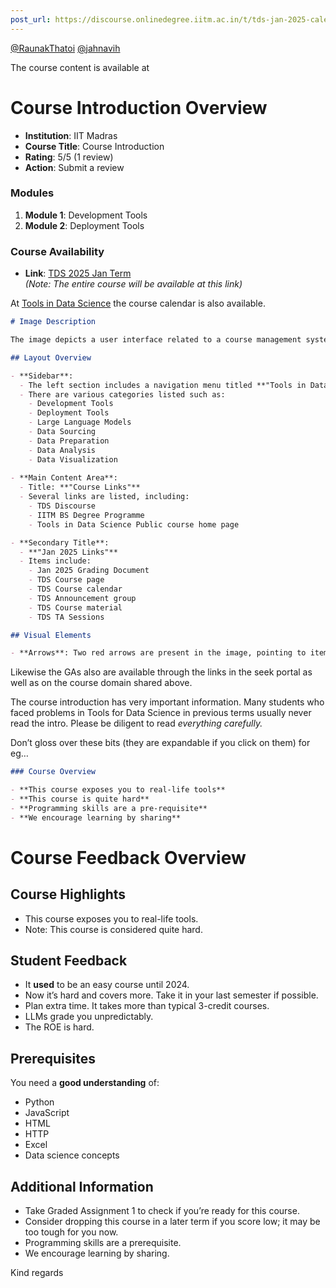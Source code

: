 ```yaml
---
post_url: https://discourse.onlinedegree.iitm.ac.in/t/tds-jan-2025-calender-accesss-and-video-lecture-access-in-portal/163158/3
---
```

[@RaunakThatoi](/u/raunakthatoi) [@jahnavih](/u/jahnavih)

The course content is available at

# Course Introduction Overview

- **Institution**: IIT Madras
- **Course Title**: Course Introduction
- **Rating**: 5/5 (1 review)
- **Action**: Submit a review

### Modules
1. **Module 1**: Development Tools
2. **Module 2**: Deployment Tools

### Course Availability
- **Link**: [TDS 2025 Jan Term](#)  
  *(Note: The entire course will be available at this link)*

At [Tools in Data Science](https://tds.s-anand.net/#/) the course calendar is also available.

```markdown
# Image Description

The image depicts a user interface related to a course management system, likely for Data Science studies. 

## Layout Overview

- **Sidebar**: 
  - The left section includes a navigation menu titled **"Tools in Data Science."**
  - There are various categories listed such as:
    - Development Tools
    - Deployment Tools
    - Large Language Models
    - Data Sourcing
    - Data Preparation
    - Data Analysis
    - Data Visualization
  
- **Main Content Area**:
  - Title: **"Course Links"**
  - Several links are listed, including:
    - TDS Discourse
    - IITM BS Degree Programme
    - Tools in Data Science Public course home page

- **Secondary Title**: 
  - **"Jan 2025 Links"**
  - Items include:
    - Jan 2025 Grading Document
    - TDS Course page
    - TDS Course calendar
    - TDS Announcement group
    - TDS Course material
    - TDS TA Sessions

## Visual Elements

- **Arrows**: Two red arrows are present in the image, pointing to items in the menu and links to highlight their importance.
```

Likewise the GAs also are available through the links in the seek portal as well as on the course domain shared above.

The course introduction has very important information. Many students who faced problems in Tools for Data Science in previous terms usually never read the intro. Please be diligent to read *everything carefully.*

Don’t gloss over these bits (they are expandable if you click on them) for eg…

```markdown
### Course Overview

- **This course exposes you to real-life tools**
- **This course is quite hard**
- **Programming skills are a pre-requisite**
- **We encourage learning by sharing**
```

# Course Feedback Overview

## Course Highlights
- This course exposes you to real-life tools.
- Note: This course is considered quite hard.

## Student Feedback
- It **used** to be an easy course until 2024. 
- Now it’s hard and covers more. Take it in your last semester if possible.
- Plan extra time. It takes more than typical 3-credit courses.
- LLMs grade you unpredictably.
- The ROE is hard.

## Prerequisites
You need a **good understanding** of:
- Python
- JavaScript
- HTML
- HTTP
- Excel
- Data science concepts

## Additional Information
- Take Graded Assignment 1 to check if you’re ready for this course. 
- Consider dropping this course in a later term if you score low; it may be too tough for you now.
- Programming skills are a prerequisite.
- We encourage learning by sharing.

Kind regards